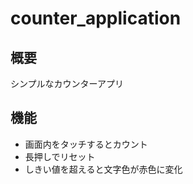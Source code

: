# counter_application

## 概要
シンプルなカウンターアプリ<br>

## 機能
- 画面内をタッチするとカウント
- 長押しでリセット
- しきい値を超えると文字色が赤色に変化
